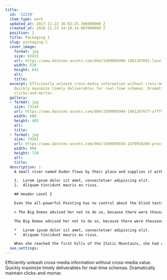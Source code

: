 ```yaml
---
title:
  id: '22229'
  item_type: work
  updated_at: 2017-11-23 16:02:25.396000000 Z
  created_at: 2016-11-23 14:10:14.007000000 Z
  position: 2
  title: Packaging 1
  slug: packaging-1
  cover_image:
    format: jpg
    size: 63415
    url: https://www.datocms-assets.com/604/1509095906-1481207691-lovely-package-sugar-island-rum-6-e1411329470575.jpg
    width: 538
    height: 641
    alt: 
    title: 
  excerpt: Efficiently unleash cross-media information without cross-media value.
    Quickly maximize timely deliverables for real-time schemas. Dramatically maintain
    clicks-and-mortar.
  gallery:
  - format: jpg
    size: 73144
    url: https://www.datocms-assets.com/604/1509095904-1481207677-a7ff9c835a640f43872fc7631a922544.jpg
    width: 600
    height: 485
    alt: 
    title: 
  - format: jpg
    size: 74541
    url: https://www.datocms-assets.com/604/1509095858-1479910209-preview.jpg
    width: 960
    height: 720
    alt: 
    title: 
  description: |-
    A small river named Duden flows by their place and supplies it with the necessary regelialia. It is a paradisematic country, in which roasted parts of sentences fly into your mouth.

    1.  Lorem ipsum dolor sit amet, consectetuer adipiscing elit.
    2.  Aliquam tincidunt mauris eu risus.

    ## Header Level 2

    Even the all-powerful Pointing has no control about the blind texts it is an almost unorthographic life One day however a small line of blind text by the name of Lorem Ipsum decided to leave for the far World of Grammar.

    > The Big Oxmox advised her not to do so, because there were thousands of bad Commas, wild Question Marks and devious Semikoli, but the Little Blind Text didn’t listen. She packed her seven versalia, put her initial into the belt and made herself on the way.

    The Big Oxmox advised her not to do so, because there were thousands of bad Commas, wild Question Marks and devious Semikoli, but the Little Blind Text didn’t listen. She packed her seven versalia, put her initial into the belt and made herself on the way.

    *   Lorem ipsum dolor sit amet, consectetuer adipiscing elit.
    *   Aliquam tincidunt mauris eu risus.

    When she reached the first hills of the Italic Mountains, she had a last view back on the skyline of her hometown Bookmarksgrove, the headline of Alphabet Village and the subline of her own road, the Line Lane. Pityful a rethoric question ran over her cheek.
  seo_settings: 
---
```


Efficiently unleash cross-media information without cross-media value. Quickly maximize timely deliverables for real-time schemas. Dramatically maintain clicks-and-mortar.